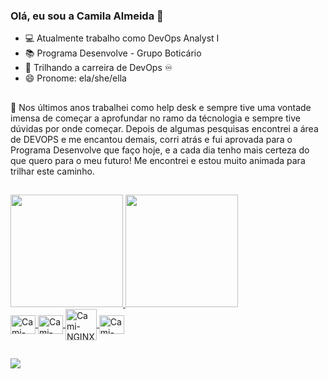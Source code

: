 ### Olá, eu sou a Camila Almeida 👋

- 💻 Atualmente trabalho como DevOps Analyst I 
- 📚 Programa Desenvolve - Grupo Boticário
- 🌱 Trilhando a carreira de DevOps ♾️
- 😄 Pronome: ela/she/ella
##
📢 Nos últimos anos trabalhei como help desk e sempre tive uma vontade imensa de começar a aprofundar no ramo da técnologia e sempre tive dúvidas por onde começar. Depois de algumas pesquisas encontrei a área de DEVOPS e me encantou demais, corri atrás e fui aprovada para o Programa Desenvolve que faço hoje, e a cada dia tenho mais certeza do que quero para o meu futuro! Me encontrei e estou muito animada para trilhar este caminho.
##
<div>
  <a href="https://github.com/camialmeidas">
  <img height="180em" src="https://github-readme-stats.vercel.app/api?username=camialmeidas&show_icons=true&theme=tokyonight&include_all_commits=true&count_private=true"/>
  <img height="180em" src="https://github-readme-stats.vercel.app/api/top-langs/?username=camialmeidas&layout=compact&langs_count=168&theme=tokyonight"/>
</div>
  <link rel="stylesheet" href="https://cdn.jsdelivr.net/gh/devicons/devicon@v2.14.0/devicon.min.css">
  <img align="center" alt="Cami-Js" height="30" width="40" src="https://cdn.jsdelivr.net/gh/devicons/devicon/icons/javascript/javascript-original.svg"/>
  <img align="center" alt="Cami-HTML" height="30" width="40" src="https://cdn.jsdelivr.net/gh/devicons/devicon/icons/html5/html5-plain-wordmark.svg"/>
  <img align="center" alt="Cami-NGINX" height="50" width="50" src="https://cdn.jsdelivr.net/gh/devicons/devicon/icons/nginx/nginx-original.svg"/>
  <img align="center" alt="Cami-GIT" height="30" width="40" src="https://cdn.jsdelivr.net/gh/devicons/devicon/icons/git/git-original.svg"/>
</div>

  ##
  
<div>
  <a href="https://www.linkedin.com/in/camilaadossantos" target="_blank"><img src="https://img.shields.io/badge/LinkedIn-0077B5?style=for-the-badge&logo=linkedin&logoColor=white" targe="_blank"></a>
</div>

  
